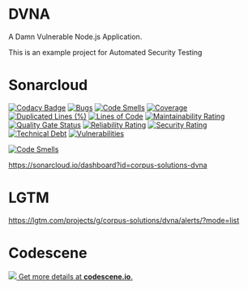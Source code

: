 # DVNA

A Damn Vulnerable Node.js Application.

This is an example project for Automated Security Testing

# Sonarcloud

[![Codacy Badge](https://api.codacy.com/project/badge/Grade/759dd508d41940528c4033a2e4a08ef4)](https://app.codacy.com/app/Corpus-Solutions/dvna?utm_source=github.com&utm_medium=referral&utm_content=corpus-solutions/dvna&utm_campaign=Badge_Grade_Dashboard)
[![Bugs](https://sonarcloud.io/api/project_badges/measure?project=corpus-solutions-dvna&metric=bugs)](https://sonarcloud.io/dashboard?id=corpus-solutions-dvna)
[![Code Smells](https://sonarcloud.io/api/project_badges/measure?project=corpus-solutions-dvna&metric=code_smells)](https://sonarcloud.io/dashboard?id=corpus-solutions-dvna)
[![Coverage](https://sonarcloud.io/api/project_badges/measure?project=corpus-solutions-dvna&metric=coverage)](https://sonarcloud.io/dashboard?id=corpus-solutions-dvna)
[![Duplicated Lines (%)](https://sonarcloud.io/api/project_badges/measure?project=corpus-solutions-dvna&metric=duplicated_lines_density)](https://sonarcloud.io/dashboard?id=corpus-solutions-dvna)
[![Lines of Code](https://sonarcloud.io/api/project_badges/measure?project=corpus-solutions-dvna&metric=ncloc)](https://sonarcloud.io/dashboard?id=corpus-solutions-dvna)
[![Maintainability Rating](https://sonarcloud.io/api/project_badges/measure?project=corpus-solutions-dvna&metric=sqale_rating)](https://sonarcloud.io/dashboard?id=corpus-solutions-dvna)
[![Quality Gate Status](https://sonarcloud.io/api/project_badges/measure?project=corpus-solutions-dvna&metric=alert_status)](https://sonarcloud.io/dashboard?id=corpus-solutions-dvna)
[![Reliability Rating](https://sonarcloud.io/api/project_badges/measure?project=corpus-solutions-dvna&metric=reliability_rating)](https://sonarcloud.io/dashboard?id=corpus-solutions-dvna)
[![Security Rating](https://sonarcloud.io/api/project_badges/measure?project=corpus-solutions-dvna&metric=security_rating)](https://sonarcloud.io/dashboard?id=corpus-solutions-dvna)
[![Technical Debt](https://sonarcloud.io/api/project_badges/measure?project=corpus-solutions-dvna&metric=sqale_index)](https://sonarcloud.io/dashboard?id=corpus-solutions-dvna)
[![Vulnerabilities](https://sonarcloud.io/api/project_badges/measure?project=corpus-solutions-dvna&metric=vulnerabilities)](https://sonarcloud.io/dashboard?id=corpus-solutions-dvna)

[![Code Smells](https://sonarcloud.io/api/project_badges/measure?project=corpus-solutions-dvna&metric=code_smells)](https://sonarcloud.io/dashboard?id=corpus-solutions-dvna)

https://sonarcloud.io/dashboard?id=corpus-solutions-dvna

# LGTM

https://lgtm.com/projects/g/corpus-solutions/dvna/alerts/?mode=list

# Codescene

[![](https://codescene.io/projects/5182/status.svg) Get more details at **codescene.io**.](https://codescene.io/projects/5182/jobs/latest-successful/results)
